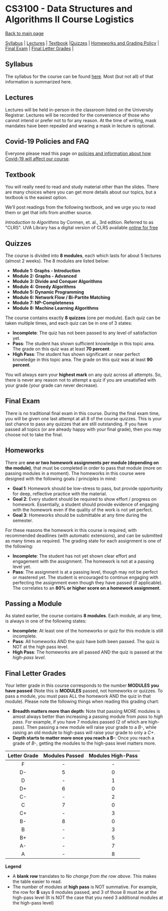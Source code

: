 CS3100 - Data Structures and Algorithms II Course Logistics
===============================

[Back to main page](../readme.html)

[Syllabus](#syllabus) | [Lectures](#lectures) | [Textbook](#textbook) |[Quizzes](#quizzes) |  [Homeworks and Grading Policy](#homeworks) | [Final Exam](#final) | [Final Letter Grades](#lettergrades) | 

<a name="syllabus"></a>Syllabus
------------------------------------------

The syllabus for the course can be found [here](./syllabus.pdf). Most (but not all) of that information is summarized here.

<a name="lectures"></a>Lectures
------------------------------------------

Lectures will be held in-person in the classroom listed on the University Registrar. Lectures will be recorded for the convenience of those who cannot intend or prefer not to for any reason. At the time of writing, mask mandates have been repealed and wearing a mask in lecture is optional. 

<a name="covid"></a>Covid-19 Policies and FAQ
------------------------------------------
Everyone please read this page on [policies and information about how Covid-19 will affect our course](./covid.html).

<a name="textbook"></a>Textbook
------------------------------------------

You will really need to read and study material other than the slides. There are many choices where you can get more details about our topics, but a textbook is the easiest option.

We’ll post readings from the following textbook, and we urge you to read them or get that info from another source.

*Introduction to Algorithms* by Cormen, et. al., 3rd edition.  Referred to as "CLRS".  UVA Library has a digital version of CLRS available [online for free](https://search.lib.virginia.edu/catalog/u6757775)


<a name="lectures"></a>Quizzes
------------------------------------------

The course is divided into **8 modules**, each which lasts for about 5 lectures (almost 2 weeks). The 8 modules are listed below:

- **Module 1: Graphs - Introduction**
- **Module 2: Graphs - Advanced** 
- **Module 3: Divide and Conquer Algorithms**
- **Module 4: Greedy Algorithms** 
- **Module 5: Dynamic Programming** 
- **Module 6: Network Flow / Bi-Partite Matching** 
- **Module 7: NP-Completeness** 
- **Module 8: Machine Learning Algorithms** 

The course contains exactly **8 quizzes** (one per module). Each quiz can be taken multiple times, and each quiz can be in one of 3 states:

- **Incomplete**: The quiz has not been passed to any level of satisfaction yet.
- **Pass**: The student has shown sufficient knowledge in this topic area. The grade on this quiz was at least **70 percent**.
- **High Pass**: The student has shown significant or near perfect knowledge in this topic area. The grade on this quiz was at least **90 percent**.

You will always earn your **highest mark** on any quiz across all attempts. So, there is never any reason not to attempt a quiz if you are unsatisfied with your grade (your grade can never decrease).

<a name="final"></a>Final Exam
----------------------------------------------------------

There is no traditional final exam in this course. During the final exam time, you will be given one last attempt at all 8 of the course quizzes. This is your last chance to pass any quizzes that are still outstanding. If you have passed all topics (or are already happy with your final grade), then you may choose not to take the final.


<a name="homeworks"></a>Homeworks
----------------------------------------------------------

There are **one or two homework assignments per module (depending on the module)**, that must be completed in order to pass that module (more on passing modules in a moment). The homeworks in this course were designed with the following goals / principles in mind:

- **Goal 1**: Homework should be low-stress to pass, but provide opportunity for deep, reflective practice with the material.
- **Goal 2**: Every student should be required to show effort / progress on homework. Essentially, a student should provide evidence of engaging with the homework even if the quality of the work is not yet perfect.
- **Goal 3**: Homeworks should be submittable at any time during the semester.

For these reasons the homework in this course is required, with recommended deadlines (with automatic extensions), and can be submitted as many times as required. The grading state for each assignment is one of the following:

- **Incomplete**: The student has not yet shown clear effort and engagement with the assignment. The homework is not at a passing level yet.
- **Pass**: The assignment is at a passing level, though may not be perfect or mastered yet. The student is encouraged to continue engaging with perfecting the assignment even though they have passed (if applicable). The correlates to an **80% or higher score on a homework assignment**.


<a name="passing"></a>Passing a Module
----------------------------------------------------------

As stated earlier, the course contains **8 modules**. Each module, at any time, is always in one of the following states:

- **Incomplete**: At least one of the homeworks or quiz for this module is still incomplete.
- **Pass**: All homeworks AND the quiz have both been passed. The quiz is NOT at the high pass level.
- **High Pass**: The homeworks are all passed AND the quiz is passed at the *high-pass level*.

<a name="lettergrades"></a>Final Letter Grades
----------------------------------------------------------

Your letter grade in this course corresponds to the number **MODULES you have passed** (Note this is **MODULES** passed, not homeworks or quizzes. To pass a module, you must pass ALL the homework AND the quiz in that module). Please note the following things when reading this grading chart:

- **Breadth matters more than depth**: Note that passing MORE modules is amost always better than increasing a passing module from *pass* to *high pass*. For example, if you have 7 modules passed (2 of which are high-pass). Then passing a new module will raise your grade to a *B-*, while raising an old module to high-pass will raise your grade to only a *C+*.
- **Depth starts to matter more once you reach a B-**: Once you reach a grade of *B-*, getting the modules to the high-pass level matters more.

| Letter Grade | Modules Passed | Modules High-Pass |
|:--------------:|:---:|:---:|
| F | - | - |
| D- | 5 | 0 |
| D | - | 1 |
| D+ | 6 | 0 |
| C- | - | 2 |
| C | 7 | 0 |
| C+ | - | 3 |
| B- | 8 | 0 |
| B | - | 3 |
| B+ | - | 5 |
| A- | - | 7 |
| A | - | 8 |

**Legend**

- A **blank row** translates to *No change from the row above*. This makes the table easier to read.
- The number of modules at **high pass** is NOT summative. For example, the row for **B** says 8 modules passed, and 3 of those 8 must be at the high-pass level (It is NOT the case that you need 3 additional modules at the high-pass level)



